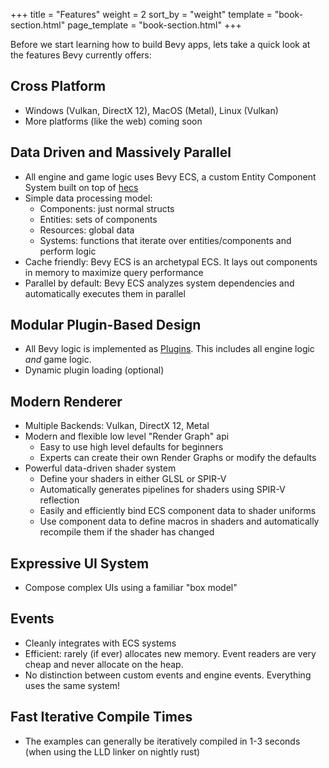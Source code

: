 +++
title = "Features"
weight = 2
sort_by = "weight"
template = "book-section.html"
page_template = "book-section.html"
+++

Before we start learning how to build Bevy apps, lets take a quick look at the features Bevy currently offers:

## Cross Platform

* Windows (Vulkan, DirectX 12), MacOS (Metal), Linux (Vulkan)
* More platforms (like the web) coming soon

## Data Driven and Massively Parallel

* All engine and game logic uses Bevy ECS, a custom Entity Component System built on top of [hecs](https://github.com/Ralith/hecs)  
* Simple data processing model:
    * Components: just normal structs
    * Entities: sets of components
    * Resources: global data
    * Systems: functions that iterate over entities/components and perform logic
* Cache friendly: Bevy ECS is an archetypal ECS. It lays out components in memory to maximize query performance
* Parallel by default: Bevy ECS analyzes system dependencies and automatically executes them in parallel

## Modular Plugin-Based Design

* All Bevy logic is implemented as [Plugins](/learn/book/getting-started/plugins). This includes all engine logic _and_ game logic.
* Dynamic plugin loading (optional)

## Modern Renderer

* Multiple Backends: Vulkan, DirectX 12, Metal
* Modern and flexible low level "Render Graph" api
    * Easy to use high level defaults for beginners 
    * Experts can create their own Render Graphs or modify the defaults
* Powerful data-driven shader system
    * Define your shaders in either GLSL or SPIR-V
    * Automatically generates pipelines for shaders using SPIR-V reflection
    * Easily and efficiently bind ECS component data to shader uniforms
    * Use component data to define macros in shaders and automatically recompile them if the shader has changed

## Expressive UI System

* Compose complex UIs using a familiar "box model" 

## Events

* Cleanly integrates with ECS systems
* Efficient: rarely (if ever) allocates new memory. Event readers are very cheap and never allocate on the heap. 
* No distinction between custom events and engine events. Everything uses the same system!

## Fast Iterative Compile Times

* The examples can generally be iteratively compiled in 1-3 seconds (when using the LLD linker on nightly rust)